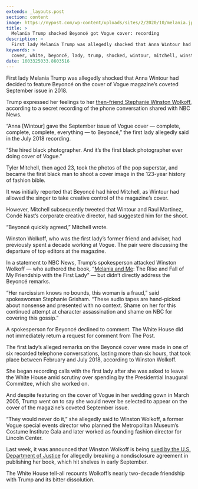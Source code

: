 ```yaml
--- 
extends: _layouts.post 
section: content 
image: https://nypost.com/wp-content/uploads/sites/2/2020/10/melania.jpg?quality=90&strip=all&w=1200 
title: > 
  Melania Trump shocked Beyoncé got Vogue cover: recording 
description: > 
  First lady Melania Trump was allegedly shocked that Anna Wintour had decided to feature Beyoncé on the cover of Vogue magazine’s coveted September issue in 2018.Trump expressed her feelings to her then-friend Stephanie Winston Wolkoff, according to a secret recording of the phone conversation shared with NBC News.“Anna [Wintour] gave the September issue of Vogue cover — complete, complete, complete, everything — to Beyoncé,” the first lady allegedly said in the July 2018 recording.It was initially reported that Beyoncé had hired Mitchell, as Wintour had allowed the singer to take creative control of the magazine’s cover.Winston Wolkoff, who was the first lady’s former friend and adviser, had previously spent a decade working at Vogue. 
keywords: > 
  cover, white, beyoncé, lady, trump, shocked, wintour, mitchell, winston, melania, vogue, allegedly, wolkoff, recording 
date: 1603325033.8603516 
--- 
```

<div><p>First lady Melania Trump was allegedly shocked that Anna Wintour had decided to feature Beyonc&#233; on the cover of Vogue magazine&#8217;s coveted September issue in 2018.</p>
<p>Trump expressed her feelings to her <a href="https://nypost.com/2020/10/06/melania-trump-calls-stormy-daniels-porn-hooker-in-new-recording/">then-friend Stephanie Winston Wolkoff</a>, according to a secret recording of the phone conversation shared with NBC News.</p>
<p>&#8220;Anna [Wintour] gave the September issue of Vogue cover &#8212; complete, complete, complete, everything &#8212; to Beyonc&#233;,&#8221; the first lady allegedly said in the July 2018 recording.</p>
<p>&#8220;She hired black photographer. And it&#8217;s the first black photographer ever doing cover of Vogue.&#8221;</p>
<p>Tyler Mitchell, then aged 23, took the photos of the pop superstar, and became the first black man to shoot a cover image in the 123-year history of fashion bible.</p>
<p>It was initially reported that Beyonc&#233; had hired Mitchell, as Wintour had allowed the singer to take creative control of the magazine&#8217;s cover.</p>
<p>However, Mitchell subsequently tweeted that Wintour and Raul Martinez, Cond&#233; Nast&#8217;s corporate creative director, had suggested him for the shoot.</p>
<p>&#8220;Beyonc&#233; quickly agreed,&#8221; Mitchell wrote.</p>
<p>Winston Wolkoff, who was the first lady&#8217;s former friend and adviser, had previously spent a decade working at Vogue. The pair were discussing the departure of top editors at the magazine.</p>
<p>In a statement to NBC News, Trump&#8217;s spokesperson attacked Winston Wolkoff &#8212; who authored the book, &#8220;<a href="https://www.amazon.com/Melania-Me-Rise-Friendship-First/dp/1982151242?tag=nypost-20" target="_blank" rel="nofollow noopener noreferrer">Melania and Me</a>: The Rise and Fall of My Friendship with the First Lady&#8221; &#8212; but didn&#8217;t directly address the Beyonc&#233; remarks.</p>
<p>&#8220;Her narcissism knows no bounds, this woman is a fraud,&#8221; said spokeswoman Stephanie Grisham. &#8220;These audio tapes are hand-picked about nonsense and presented with no context. Shame on her for this continued attempt at character assassination and shame on NBC for covering this gossip.&#8221;</p>
<p>A spokesperson for Beyonc&#233; declined to comment. The White House did not immediately return a request for comment from The Post.</p>
<p>The first lady&#8217;s alleged remarks on the Beyonc&#233; cover were made in one of six recorded telephone conversations, lasting more than six hours, that took place between February and July 2018, according to Winston Wolkoff.</p>
<p>She began recording calls with the first lady after she was asked to leave the White House amid scrutiny over spending by the Presidential Inaugural Committee, which she worked on.</p>
<p>And despite featuring on the cover of Vogue in her wedding gown in March 2005, Trump went on to say she would never be selected to appear on the cover of the magazine&#8217;s coveted September issue.</p>
<p>&#8220;They would never do it,&#8221; she allegedly said to Winston Wolkoff, a former Vogue special events director who planned the Metropolitan Museum&#8217;s Costume Institute Gala and later worked as founding fashion director for Lincoln Center.</p>
<p>Last week, it was announced that Winston Wolkoff is being <a href="https://nypost.com/2020/10/13/justice-dept-sues-ex-pal-of-melania-trump-over-book/">sued by the U.S. Department of Justice</a> for allegedly breaking a nondisclosure agreement in publishing her book, which hit shelves in early September.</p>
<p>The White House tell-all recounts Wolkoff&#8217;s nearly two-decade friendship with Trump and its bitter dissolution.</p>
			</div>